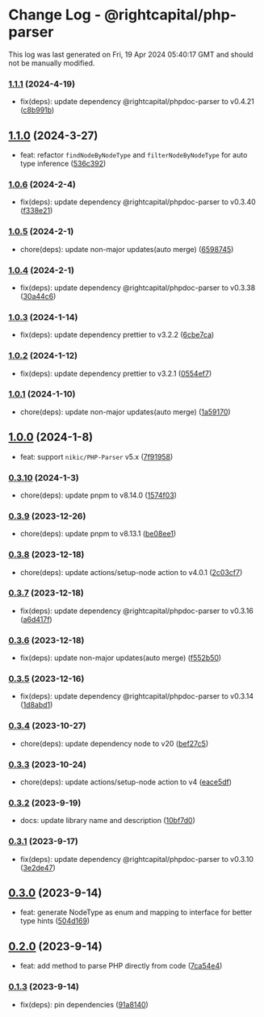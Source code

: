 # Change Log - @rightcapital/php-parser

This log was last generated on Fri, 19 Apr 2024 05:40:17 GMT and should not be manually modified.

<!-- Start content -->

### [1.1.1](https://github.com/RightCapitalHQ/phpdoc-parser/tree/@rightcapital/php-parser_v1.1.1) (2024-4-19)

- fix(deps): update dependency @rightcapital/phpdoc-parser to v0.4.21 ([c8b991b](https://github.com/RightCapitalHQ/phpdoc-parser/commit/c8b991bdc8d72f6ff6168a8e2bb056426e347790))

## [1.1.0](https://github.com/RightCapitalHQ/phpdoc-parser/tree/@rightcapital/php-parser_v1.1.0) (2024-3-27)

- feat: refactor `findNodeByNodeType` and `filterNodeByNodeType` for auto type inference ([536c392](https://github.com/RightCapitalHQ/phpdoc-parser/commit/536c392643010d94c7edda5e3237b8190c9c1ab9))

### [1.0.6](https://github.com/RightCapitalHQ/phpdoc-parser/tree/@rightcapital/php-parser_v1.0.6) (2024-2-4)

- fix(deps): update dependency @rightcapital/phpdoc-parser to v0.3.40 ([f338e21](https://github.com/RightCapitalHQ/phpdoc-parser/commit/f338e21e613469062ad5bc08973f8819cb388c2b))

### [1.0.5](https://github.com/RightCapitalHQ/phpdoc-parser/tree/@rightcapital/php-parser_v1.0.5) (2024-2-1)

- chore(deps): update non-major updates(auto merge) ([6598745](https://github.com/RightCapitalHQ/phpdoc-parser/commit/6598745a3a7cf94a7850d065c0593aed96673ff4))

### [1.0.4](https://github.com/RightCapitalHQ/phpdoc-parser/tree/@rightcapital/php-parser_v1.0.4) (2024-2-1)

- fix(deps): update dependency @rightcapital/phpdoc-parser to v0.3.38 ([30a44c6](https://github.com/RightCapitalHQ/phpdoc-parser/commit/30a44c6ddf78fc43c7432e162c2c0ccb70610d9c))

### [1.0.3](https://github.com/RightCapitalHQ/phpdoc-parser/tree/@rightcapital/php-parser_v1.0.3) (2024-1-14)

- fix(deps): update dependency prettier to v3.2.2 ([6cbe7ca](https://github.com/RightCapitalHQ/phpdoc-parser/commit/6cbe7ca4de4b2a229a60d09708ec23973875cda6))

### [1.0.2](https://github.com/RightCapitalHQ/phpdoc-parser/tree/@rightcapital/php-parser_v1.0.2) (2024-1-12)

- fix(deps): update dependency prettier to v3.2.1 ([0554ef7](https://github.com/RightCapitalHQ/phpdoc-parser/commit/0554ef798373e98ffafe562f80533f763f91332c))

### [1.0.1](https://github.com/RightCapitalHQ/phpdoc-parser/tree/@rightcapital/php-parser_v1.0.1) (2024-1-10)

- chore(deps): update non-major updates(auto merge) ([1a59170](https://github.com/RightCapitalHQ/phpdoc-parser/commit/1a591707267c28d9610e15924ea757eb3ce36444))

## [1.0.0](https://github.com/RightCapitalHQ/phpdoc-parser/tree/@rightcapital/php-parser_v1.0.0) (2024-1-8)

- feat: support `nikic/PHP-Parser` v5.x ([7f91958](https://github.com/RightCapitalHQ/phpdoc-parser/commit/7f91958a55a48607403ca1aa231fee0d9d6f6c70))

### [0.3.10](https://github.com/RightCapitalHQ/phpdoc-parser/tree/@rightcapital/php-parser_v0.3.10) (2024-1-3)

- chore(deps): update pnpm to v8.14.0 ([1574f03](https://github.com/RightCapitalHQ/phpdoc-parser/commit/1574f031894cf081d3a25bcde08acf7fa986661d))

### [0.3.9](https://github.com/RightCapitalHQ/phpdoc-parser/tree/@rightcapital/php-parser_v0.3.9) (2023-12-26)

- chore(deps): update pnpm to v8.13.1 ([be08ee1](https://github.com/RightCapitalHQ/phpdoc-parser/commit/be08ee16db99e4ca2e1b78ab9ea623ac3bfffcaa))

### [0.3.8](https://github.com/RightCapitalHQ/phpdoc-parser/tree/@rightcapital/php-parser_v0.3.8) (2023-12-18)

- chore(deps): update actions/setup-node action to v4.0.1 ([2c03cf7](https://github.com/RightCapitalHQ/phpdoc-parser/commit/2c03cf7bdde7106fe35b08f3821bea4dc340979a))

### [0.3.7](https://github.com/RightCapitalHQ/phpdoc-parser/tree/@rightcapital/php-parser_v0.3.7) (2023-12-18)

- fix(deps): update dependency @rightcapital/phpdoc-parser to v0.3.16 ([a6d417f](https://github.com/RightCapitalHQ/phpdoc-parser/commit/a6d417fc808a676b42999bc52d2479cb463fbaed))

### [0.3.6](https://github.com/RightCapitalHQ/phpdoc-parser/tree/@rightcapital/php-parser_v0.3.6) (2023-12-18)

- fix(deps): update non-major updates(auto merge) ([f552b50](https://github.com/RightCapitalHQ/phpdoc-parser/commit/f552b502c23e3ad96804f689f93844eb22ae3ac1))

### [0.3.5](https://github.com/RightCapitalHQ/phpdoc-parser/tree/@rightcapital/php-parser_v0.3.5) (2023-12-16)

- fix(deps): update dependency @rightcapital/phpdoc-parser to v0.3.14 ([1d8abd1](https://github.com/RightCapitalHQ/phpdoc-parser/commit/1d8abd1a023547a10d4445044193893bdd4302c6))

### [0.3.4](https://github.com/RightCapitalHQ/phpdoc-parser/tree/@rightcapital/php-parser_v0.3.4) (2023-10-27)

- chore(deps): update dependency node to v20 ([bef27c5](https://github.com/RightCapitalHQ/phpdoc-parser/commit/bef27c516199c2f374b94b38232a0be446295757))

### [0.3.3](https://github.com/RightCapitalHQ/phpdoc-parser/tree/@rightcapital/php-parser_v0.3.3) (2023-10-24)

- chore(deps): update actions/setup-node action to v4 ([eace5df](https://github.com/RightCapitalHQ/phpdoc-parser/commit/eace5df63af6a71589dea4f07187f00c4989348d))

### [0.3.2](https://github.com/RightCapitalHQ/phpdoc-parser/tree/@rightcapital/php-parser_v0.3.2) (2023-9-19)

- docs: update library name and description ([10bf7d0](https://github.com/RightCapitalHQ/phpdoc-parser/commit/10bf7d08a16088eb414d1c14f357808a995b3bd6))

### [0.3.1](https://github.com/RightCapitalHQ/phpdoc-parser/tree/@rightcapital/php-parser_v0.3.1) (2023-9-17)

- fix(deps): update dependency @rightcapital/phpdoc-parser to v0.3.10 ([3e2de47](https://github.com/RightCapitalHQ/phpdoc-parser/commit/3e2de474cfd5c406398c13f76bab4a0b32d0a917))

## [0.3.0](https://github.com/RightCapitalHQ/phpdoc-parser/tree/@rightcapital/php-parser_v0.3.0) (2023-9-14)

- feat: generate NodeType as enum and mapping to interface for better type hints ([504d169](https://github.com/RightCapitalHQ/phpdoc-parser/commit/504d1693284dfa1874acbfdaee008c5db7802215))

## [0.2.0](https://github.com/RightCapitalHQ/phpdoc-parser/tree/@rightcapital/php-parser_v0.2.0) (2023-9-14)

- feat: add method to parse PHP directly from code ([7ca54e4](https://github.com/RightCapitalHQ/phpdoc-parser/commit/7ca54e43462d9078fb5ae103aed467618246e2b4))

### [0.1.3](https://github.com/RightCapitalHQ/phpdoc-parser/tree/@rightcapital/php-parser_v0.1.3) (2023-9-14)

- fix(deps): pin dependencies ([91a8140](https://github.com/RightCapitalHQ/phpdoc-parser/commit/91a8140704c7524854b6ddfeb6542920e27231ad))
